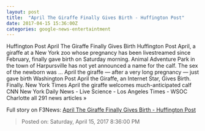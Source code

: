 ```yaml
---
layout: post
title:  "April The Giraffe Finally Gives Birth - Huffington Post"
date: 2017-04-15 15:36:00Z
categories: google-news-entertaintment
---
```


Huffington Post April The Giraffe Finally Gives Birth Huffington Post April, a giraffe at a New York zoo whose pregnancy has been livestreamed since February, finally gave birth on Saturday morning. Animal Adventure Park in the town of Harpursville has not yet announced a name for the calf. The sex of the newborn was ... April the giraffe — after a very long pregnancy — just gave birth Washington Post April the Giraffe, an Internet Star, Gives Birth. Finally. New York Times April the giraffe welcomes much-anticipated calf CNN New York Daily News - Live Science - Los Angeles Times - WSOC Charlotte all 291 news articles »


Full story on F3News: [April The Giraffe Finally Gives Birth - Huffington Post](http://www.f3nws.com/n/QmKSfD)

> Posted on: Saturday, April 15, 2017 8:36:00 PM
